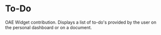To-Do
=====

OAE Widget contribution. Displays a list of to-do's provided by the user on the personal dashboard or on a document.